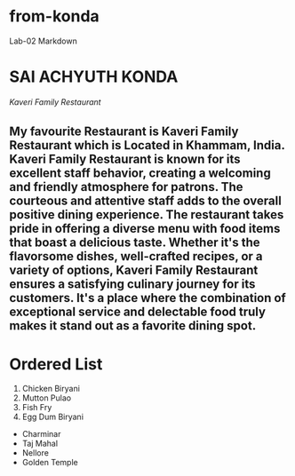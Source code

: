 # from-konda
Lab-02
Markdown
# SAI ACHYUTH KONDA
###### Kaveri Family Restaurant

My favourite Restaurant is Kaveri Family Restaurant which is Located in **Khammam**, **India**. Kaveri Family Restaurant is known for its excellent staff behavior, creating a welcoming and friendly atmosphere for patrons. The courteous and attentive staff adds to the overall positive dining experience. The restaurant takes pride in offering a diverse menu with food items that boast a delicious taste. Whether it's the flavorsome dishes, **well-crafted recipes**, or a variety of options, Kaveri Family Restaurant ensures a satisfying culinary journey for its customers. It's a place where the combination of exceptional service and delectable food truly makes it stand out as a favorite dining spot.
---
# Ordered List
1. Chicken Biryani
2. Mutton Pulao
3. Fish Fry
4. Egg Dum Biryani

- Charminar
- Taj Mahal
- Nellore
- Golden Temple